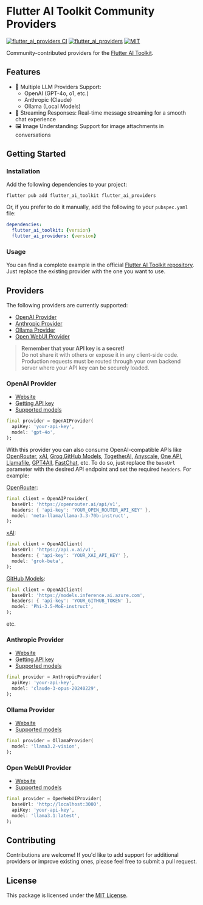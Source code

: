 # Flutter AI Toolkit Community Providers

[![flutter_ai_providers CI](https://github.com/davidmigloz/flutter_ai_community/actions/workflows/flutter_ai_providers_ci.yml/badge.svg)](https://github.com/davidmigloz/flutter_ai_community/actions/workflows/flutter_ai_providers_ci.yml)
[![flutter_ai_providers](https://img.shields.io/pub/v/flutter_ai_providers.svg)](https://pub.dev/packages/flutter_ai_providers)
[![MIT](https://img.shields.io/badge/license-MIT-purple.svg)](https://github.com/davidmigloz/langchain_dart/blob/main/LICENSE)

Community-contributed providers for the [Flutter AI Toolkit](https://github.com/flutter/ai). 

## Features

- 🤖 Multiple LLM Providers Support:
    - OpenAI (GPT-4o, o1, etc.)
    - Anthropic (Claude)
    - Ollama (Local Models)
- 💬 Streaming Responses: Real-time message streaming for a smooth chat experience
- 🖼️ Image Understanding: Support for image attachments in conversations

## Getting Started

### Installation

Add the following dependencies to your project:

```shell
flutter pub add flutter_ai_toolkit flutter_ai_providers
```

Or, if you prefer to do it manually, add the following to your `pubspec.yaml` file:

```yaml
dependencies:
  flutter_ai_toolkit: {version}
  flutter_ai_providers: {version}
```

### Usage

You can find a complete example in the official [Flutter AI Toolkit repository](https://github.com/flutter/ai/tree/main/example). Just replace the existing provider with the one you want to use.

## Providers

The following providers are currently supported:

- [OpenAI Provider](#openai-provider)
- [Anthropic Provider](#anthropic-provider)
- [Ollama Provider](#ollama-provider)
- [Open WebUI Provider](#open-webui-provider)

> **Remember that your API key is a secret!**  
> Do not share it with others or expose it in any client-side code. Production requests must be routed through your own backend server where your API key can be securely loaded.

### OpenAI Provider

- [Website](https://platform.openai.com/docs)
- [Getting API key](https://platform.openai.com/api-keys)
- [Supported models](https://platform.openai.com/docs/models)

```dart
final provider = OpenAIProvider(
  apiKey: 'your-api-key',
  model: 'gpt-4o',
);
```

With this provider you can also consume OpenAI-compatible APIs like [OpenRouter](https://openrouter.ai), [xAI](https://docs.x.ai/), [Groq](https://groq.com/),[GitHub Models](https://github.com/marketplace/models), [TogetherAI](https://www.together.ai/), [Anyscale](https://www.anyscale.com/), [One API](https://github.com/songquanpeng/one-api), [Llamafile](https://llamafile.ai/), [GPT4All](https://gpt4all.io/), [FastChat](https://github.com/lm-sys/FastChat), etc. To do so, just replace the `baseUrl` parameter with the desired API endpoint and set the required `headers`. For example:

[OpenRouter](https://openrouter.ai):

```dart
final client = OpenAIProvider(
  baseUrl: 'https://openrouter.ai/api/v1',
  headers: { 'api-key': 'YOUR_OPEN_ROUTER_API_KEY' },
  model: 'meta-llama/llama-3.3-70b-instruct',
);
```

[xAI](https://docs.x.ai/):

```dart
final client = OpenAIClient(
  baseUrl: 'https://api.x.ai/v1',
  headers: { 'api-key': 'YOUR_XAI_API_KEY' },
  model: 'grok-beta',
);
```

[GitHub Models](https://github.com/marketplace/models):

```dart
final client = OpenAIClient(
  baseUrl: 'https://models.inference.ai.azure.com',
  headers: { 'api-key': 'YOUR_GITHUB_TOKEN' },
  model: 'Phi-3.5-MoE-instruct',
);
```

etc.

### Anthropic Provider

- [Website](https://docs.anthropic.com)
- [Getting API key](https://console.anthropic.com/settings/keys)
- [Supported models](https://docs.anthropic.com/en/docs/about-claude/models)

```dart
final provider = AnthropicProvider(
  apiKey: 'your-api-key',
  model: 'claude-3-opus-20240229',
);
```

### Ollama Provider

- [Website](https://ollama.com/)
- [Supported models](https://ollama.com/search)

```dart
final provider = OllamaProvider(
  model: 'llama3.2-vision',
);
```

### Open WebUI Provider

- [Website](https://openwebui.com/)
- [Supported models](https://openwebui.com/models)

```dart
final provider = OpenWebUIProvider(
  baseUrl: 'http://localhost:3000',
  apiKey: 'your-api-key',
  model: 'llama3.1:latest',
);
```

## Contributing

Contributions are welcome! If you'd like to add support for additional providers or improve existing ones, please feel free to submit a pull request.

## License

This package is licensed under the [MIT License](https://github.com/davidmigloz/flutter_ai_community/blob/main/LICENSE).
